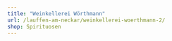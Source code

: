 ```yaml
---
title: "Weinkellerei Wörthmann"
url: /lauffen-am-neckar/weinkellerei-woerthmann-2/
shop: Spirituosen
---
```

